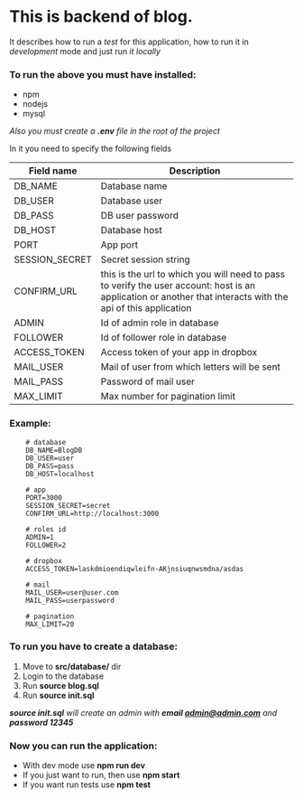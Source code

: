# This is backend of  blog.

It describes how to run a *test* for this application, 
how to run it in *development* mode and just run *it locally*

### To run the above you must have installed:
* npm 
* nodejs
* mysql 

_Also you must create a **.env** file in the root of the project_

In it you need to specify the following fields

|Field name     | Description           |
|---------------|-----------------------|
|DB_NAME        | Database name         |
|DB_USER        | Database user         |
|DB_PASS        | DB user password      | 
|DB_HOST        | Database host         |
|PORT           | App port              |
|SESSION_SECRET | Secret session string |
|CONFIRM_URL    | this is the url to which you will need to pass to verify the user account: host is an application or another that interacts with the api of this application|
|ADMIN          | Id of admin role in database |
|FOLLOWER       | Id of follower role in database |
|ACCESS_TOKEN   | Access token of your app in dropbox |
|MAIL_USER      | Mail of user from which letters will be sent |
|MAIL_PASS      | Password of mail user |
|MAX_LIMIT          | Max number for pagination limit |

### Example:
```
    # database
    DB_NAME=BlogDB
    DB_USER=user
    DB_PASS=pass
    DB_HOST=localhost
    
    # app
    PORT=3000
    SESSION_SECRET=secret
    CONFIRM_URL=http://localhost:3000
    
    # roles id
    ADMIN=1
    FOLLOWER=2
    
    # dropbox
    ACCESS_TOKEN=laskdmioendiqwleifn-AKjnsiuqnwsmdna/asdas
    
    # mail
    MAIL_USER=user@user.com
    MAIL_PASS=userpassword

    # pagination
    MAX_LIMIT=20
```

### To run you have to create a database:
1. Move to __src/database/__ dir 
1. Login to the database
1. Run __source blog.sql__
1. Run __source init.sql__

_**source init.sql** will create an admin with **email admin@admin.com** and **password 12345**_

### Now you can run the application:
* With dev mode use **npm run dev**
* If you just want to run, then use **npm start**
* If you want run tests use **npm test**